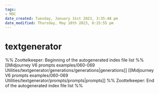 ```yaml
---
tags: 
- MOC
date_created: Tuesday, January 31st 2023, 3:35:48 pm
date_modified: Thursday, May 18th 2023, 6:15:55 pm
---
```

# textgenerator



%% Zoottelkeeper: Beginning of the autogenerated index file list  %%
 [[Midjourney V6 prompts examples/060-069 Utilities/textgenerator/generations/generations|generations]]
 [[Midjourney V6 prompts examples/060-069 Utilities/textgenerator/prompts/prompts|prompts]]
%% Zoottelkeeper: End of the autogenerated index file list  %%

